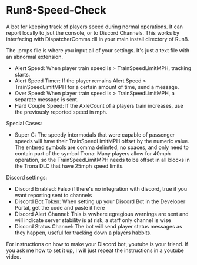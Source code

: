 # Run8-Speed-Check
A bot for keeping track of players speed during normal operations. It can report locally to jsut the console, or to Discord Channels. This works by interfacing with DispatcherComms.dll in your main install directory of Run8. 


The .props file is where you input all of your settings. It's just a text file with an abnormal extension. 

* Alert Speed: When player train speed is > TrainSpeedLimitMPH, tracking starts.
* Alert Speed Timer: If the player remains Alert Speed > TrainSpeedLimitMPH for a certain amount of time, send a message. 
* Over Speed: When player train speed is > TrainSpeedLimitMPH, a separate message is sent.
* Hard Couple Speed: If the AxleCount of a players train increases, use the previously reported speed in mph.

Special Cases:
* Super C: The speedy intermodals that were capable of passenger speeds will have their TrainSpeedLimitMPH offset by the numeric value. The entered symbols are comma delimted, no spaces, and only need to contain part of the symbol
Trona: Many players allow for 40mph operation, so the TrainSpeedLimitMPH needs to be offset in all blocks in the Trona DLC that have 25mph speed limits. 

Discord settings:
* Discord Enabled: Falso if there's no integration with discord, true if you want reporting sent to channels
* Discord Bot Token: When setting up your Discord Bot in the Developer Portal, get the code and paste it here
* Discord Alert Channel: This is wwhere egregious warnings are sent and will indicate server stability is at risk, a staff only channel is wise
* Discord Status Channel: The bot will send player status messages as they happen, useful for tracking down a players habbits. 

For instructions on how to make your Discord bot, youtube is your friend. If you ask me how to set it up, I will just repeat the instructions in a youtube video.

